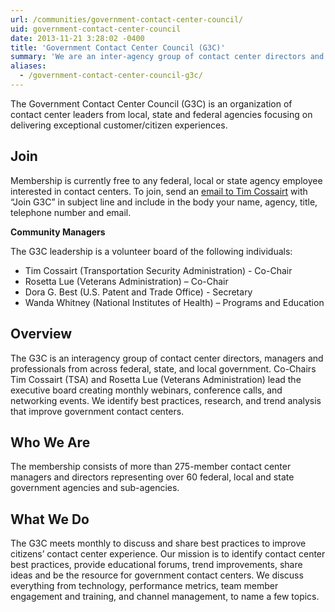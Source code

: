 ```yaml
---
url: /communities/government-contact-center-council/
uid: government-contact-center-council
date: 2013-11-21 3:28:02 -0400
title: 'Government Contact Center Council (G3C)'
summary: 'We are an inter-agency group of contact center directors and managers with over 200 members across 55 federal, state and local government agencies.'
aliases:
  - /government-contact-center-council-g3c/
---
```


The Government Contact Center Council (G3C) is an organization of contact center leaders from local, state and federal agencies focusing on delivering exceptional customer/citizen experiences.

## Join

Membership is currently free to any federal, local or state agency employee interested in contact centers.
To join, send an [email to Tim Cossairt](mailto:tim.cossairt@tsa.dhs.gov) with “Join G3C” in subject line and include in the body your name, agency, title, telephone number and email.

**Community Managers**

The G3C leadership is a volunteer board of the following individuals:

- Tim Cossairt (Transportation Security Administration) - Co-Chair
- Rosetta Lue (Veterans Administration) – Co-Chair
- Dora G. Best (U.S. Patent and Trade Office) - Secretary
- Wanda Whitney (National Institutes of Health) – Programs and Education

## Overview

The G3C is an interagency group of contact center directors, managers and professionals from across federal, state, and local government. Co-Chairs Tim Cossairt (TSA) and Rosetta Lue (Veterans Administration) lead the executive board creating monthly webinars, conference calls, and networking events. We identify best practices, research, and trend analysis that improve government contact centers.

## Who We Are

The membership consists of more than 275-member contact center managers and directors representing over 60 federal, local and state government agencies and sub-agencies.

## What We Do

The G3C meets monthly to discuss and share best practices to improve citizens’ contact center experience. Our mission is to identify contact center best practices, provide educational forums, trend improvements, share ideas and be the resource for government contact centers. We discuss everything from technology, performance metrics, team member engagement and training, and channel management, to name a few topics.
